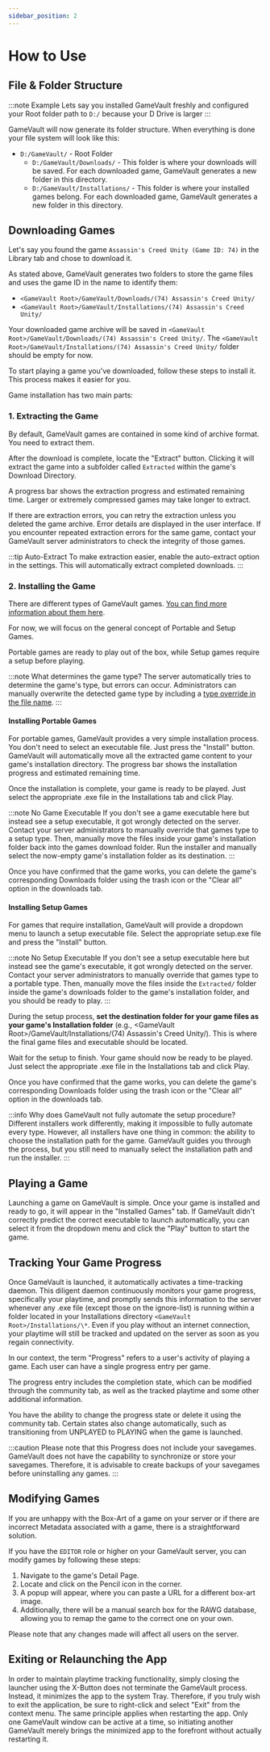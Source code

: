 ```yaml
---
sidebar_position: 2
---
```


# How to Use

## File & Folder Structure

:::note Example
Lets say you installed GameVault freshly and configured your Root folder path to `D:/` because your D Drive is larger
:::

GameVault will now generate its folder structure. When everything is done your file system will look like this:

- `D:/GameVault/` - Root Folder
  - `D:/GameVault/Downloads/` - This folder is where your downloads will be saved. For each downloaded game, GameVault generates a new folder in this directory.
  - `D:/GameVault/Installations/` - This folder is where your installed games belong. For each downloaded game, GameVault generates a new folder in this directory.

## Downloading Games

Let's say you found the game `Assassin's Creed Unity (Game ID: 74)` in the Library tab and chose to download it.

As stated above, GameVault generates two folders to store the game files and uses the game ID in the name to identify them:

- `<GameVault Root>/GameVault/Downloads/(74) Assassin's Creed Unity/`
- `<GameVault Root>/GameVault/Installations/(74) Assassin's Creed Unity/`

Your downloaded game archive will be saved in `<GameVault Root>/GameVault/Downloads/(74) Assassin's Creed Unity/`. The `<GameVault Root>/GameVault/Installations/(74) Assassin's Creed Unity/` folder should be empty for now.

To start playing a game you've downloaded, follow these steps to install it. This process makes it easier for you.

Game installation has two main parts:

### 1. Extracting the Game

By default, GameVault games are contained in some kind of archive format. You need to extract them.

After the download is complete, locate the "Extract" button. Clicking it will extract the game into a subfolder called `Extracted` within the game's Download Directory.

A progress bar shows the extraction progress and estimated remaining time. Larger or extremely compressed games may take longer to extract.

If there are extraction errors, you can retry the extraction unless you deleted the game archive. Error details are displayed in the user interface. If you encounter repeated extraction errors for the same game, contact your GameVault server administrators to check the integrity of those games.

:::tip Auto-Extract
To make extraction easier, enable the auto-extract option in the settings. This will automatically extract completed downloads.
:::

### 2. Installing the Game

There are different types of GameVault games. [You can find more information about them here](../server-docs/game-types.md).

For now, we will focus on the general concept of Portable and Setup Games.

Portable games are ready to play out of the box, while Setup games require a setup before playing.

:::note What determines the game type?
The server automatically tries to determine the game's type, but errors can occur. Administrators can manually overwrite the detected game type by including a [type override in the file name](../server-docs/structure.md).
:::

#### Installing Portable Games

For portable games, GameVault provides a very simple installation process. You don't need to select an executable file. Just press the "Install" button. GameVault will automatically move all the extracted game content to your game's installation directory. The progress bar shows the installation progress and estimated remaining time.

Once the installation is complete, your game is ready to be played. Just select the appropriate .exe file in the Installations tab and click Play.

:::note No Game Executable
If you don't see a game executable here but instead see a setup executable, it got wrongly detected on the server. Contact your server administrators to manually override that games type to a setup type.
Then, manually move the files inside your game's installation folder back into the games download folder. Run the installer and manually select the now-empty game's installation folder as its destination.
:::

Once you have confirmed that the game works, you can delete the game's corresponding Downloads folder using the trash icon or the "Clear all" option in the downloads tab.

#### Installing Setup Games

For games that require installation, GameVault will provide a dropdown menu to launch a setup executable file. Select the appropriate setup.exe file and press the "Install" button.

:::note No Setup Executable
If you don't see a setup executable here but instead see the game's executable, it got wrongly detected on the server. Contact your server administrators to manually override that games type to a portable type.
Then, manually move the files inside the `Extracted/` folder inside the game's downloads folder to the game's installation folder, and you should be ready to play.
:::

During the setup process, **set the destination folder for your game files as your game's Installation folder** (e.g., \<GameVault Root\>/GameVault/Installations/(74) Assassin's Creed Unity/). This is where the final game files and executable should be located.

Wait for the setup to finish. Your game should now be ready to be played. Just select the appropriate .exe file in the Installations tab and click Play.

Once you have confirmed that the game works, you can delete the game's corresponding Downloads folder using the trash icon or the "Clear all" option in the downloads tab.

:::info Why does GameVault not fully automate the setup procedure?
Different installers work differently, making it impossible to fully automate every type. However, all installers have one thing in common: the ability to choose the installation path for the game. GameVault guides you through the process, but you still need to manually select the installation path and run the installer.
:::

## Playing a Game

Launching a game on GameVault is simple. Once your game is installed and ready to go, it will appear in the "Installed Games" tab. If GameVault didn't correctly predict the correct executable to launch automatically, you can select it from the dropdown menu and click the "Play" button to start the game.

## Tracking Your Game Progress

Once GameVault is launched, it automatically activates a time-tracking daemon. This diligent daemon continuously monitors your game progress, specifically your playtime, and promptly sends this information to the server whenever any .exe file (except those on the ignore-list) is running within a folder located in your Installations directory `<GameVault Root>/Installations/\*`. Even if you play without an internet connection, your playtime will still be tracked and updated on the server as soon as you regain connectivity.

In our context, the term "Progress" refers to a user's activity of playing a game. Each user can have a single progress entry per game.

The progress entry includes the completion state, which can be modified through the community tab, as well as the tracked playtime and some other additional information.

You have the ability to change the progress state or delete it using the community tab. Certain states also change automatically, such as transitioning from UNPLAYED to PLAYING when the game is launched.

:::caution
Please note that this Progress does not include your savegames. GameVault does not have the capability to synchronize or store your savegames. Therefore, it is advisable to create backups of your savegames before uninstalling any games.
:::

## Modifying Games

If you are unhappy with the Box-Art of a game on your server or if there are incorrect Metadata associated with a game, there is a straightforward solution.

If you have the `EDITOR` role or higher on your GameVault server, you can modify games by following these steps:

1. Navigate to the game's Detail Page.
2. Locate and click on the Pencil icon in the corner.
3. A popup will appear, where you can paste a URL for a different box-art image.
4. Additionally, there will be a manual search box for the RAWG database, allowing you to remap the game to the correct one on your own.

Please note that any changes made will affect all users on the server.

## Exiting or Relaunching the App

In order to maintain playtime tracking functionality, simply closing the launcher using the X-Button does not terminate the GameVault process. Instead, it minimizes the app to the system Tray. Therefore, if you truly wish to exit the application, be sure to right-click and select "Exit" from the context menu. The same principle applies when restarting the app. Only one GameVault window can be active at a time, so initiating another GameVault merely brings the minimized app to the forefront without actually restarting it.
